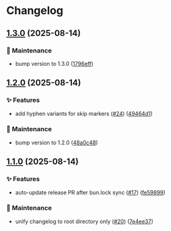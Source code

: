# Changelog

## [1.3.0](https://github.com/sugurutakahashi-1234/issue-linker/compare/v1.2.0...v1.3.0) (2025-08-14)


### 🔧 Maintenance

* bump version to 1.3.0 ([1796eff](https://github.com/sugurutakahashi-1234/issue-linker/commit/1796effc831acd4afed0b30df3b535a651dd9195))

## [1.2.0](https://github.com/sugurutakahashi-1234/issue-linker/compare/v1.1.0...v1.2.0) (2025-08-14)


### ✨ Features

* add hyphen variants for skip markers ([#24](https://github.com/sugurutakahashi-1234/issue-linker/issues/24)) ([49464d1](https://github.com/sugurutakahashi-1234/issue-linker/commit/49464d1898a375c85c62333ce655a9c28de90876))


### 🔧 Maintenance

* bump version to 1.2.0 ([48a0c48](https://github.com/sugurutakahashi-1234/issue-linker/commit/48a0c485c7b821ff33b8c08c37c364b1658329f8))

## [1.1.0](https://github.com/sugurutakahashi-1234/issue-linker/compare/v1.0.1...v1.1.0) (2025-08-14)


### ✨ Features

* auto-update release PR after bun.lock sync ([#17](https://github.com/sugurutakahashi-1234/issue-linker/issues/17)) ([fe59899](https://github.com/sugurutakahashi-1234/issue-linker/commit/fe598991eda2c22d11b1a96a78bb0560b6bcc9f1))


### 🔧 Maintenance

* unify changelog to root directory only ([#20](https://github.com/sugurutakahashi-1234/issue-linker/issues/20)) ([7e4ee37](https://github.com/sugurutakahashi-1234/issue-linker/commit/7e4ee37c37d559b713f982193324bf82ff7b7566))
